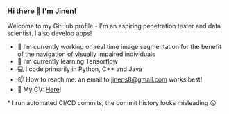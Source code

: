 ### Hi there 👋 I'm Jinen!

Welcome to my GitHub profile - I'm an aspiring penetration tester and data scientist. I also develop apps!

- 🔭 I’m currently working on real time image segmentation for the benefit of the navigation of visually impaired individuals
- 🌱 I’m currently learning Tensorflow
- 💻 I code primarily in Python, C++ and Java
- 📫 How to reach me: an email to jinens8@gmail.com works best!
- 💾 My CV: [Here](https://github.com/jinensetpal/jinensetpal/raw/master/Curriculum_Vitae.pdf)!

\* I run automated CI/CD commits, the commit history looks misleading 😝
